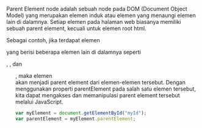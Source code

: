 Parent Element node adalah sebuah node pada DOM (Document Object Model) yang merupakan elemen induk atau elemen yang menaungi elemen lain di dalamnya. Setiap elemen pada halaman web biasanya memiliki sebuah parent element, kecuali untuk elemen root html.

Sebagai contoh, jika terdapat elemen <div> yang berisi beberapa elemen lain di dalamnya seperti <p>, <span>, dan <ul>, maka elemen <div> akan menjadi parent element dari elemen-elemen tersebut. Dengan menggunakan properti parentElement pada salah satu elemen tersebut, kita dapat mengakses dan memanipulasi parent element tersebut melalui JavaScript.

```javascript
var myElement = document.getElementById("myId");
var parentElement = myElement.parentElement;
```
